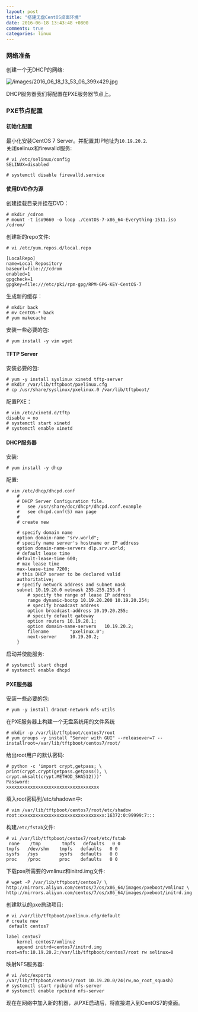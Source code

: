 ```yaml
---
layout: post
title: "搭建无盘CentOS桌面环境"
date: 2016-06-18 13:43:48 +0800
comments: true
categories: linux
---
```

### 网络准备
创建一个无DHCP的网络:    

![/images/2016_06_18_13_53_06_399x429.jpg](/images/2016_06_18_13_53_06_399x429.jpg)    

DHCP服务器我们将配置在PXE服务器节点上。    

### PXE节点配置
#### 初始化配置
最小化安装CentOS 7 Server。并配置其IP地址为`10.19.20.2`.    
关闭selinux和firewalld服务:    

```
# vi /etc/selinux/config 
SELINUX=disabled

# systemctl disable firewalld.service
```
#### 使用DVD作为源
创建挂载目录并挂在DVD：    

```
# mkdir /cdrom
# mount -t iso9660 -o loop ./CentOS-7-x86_64-Everything-1511.iso /cdrom/
```
创建新的repo文件:    

```
# vi /etc/yum.repos.d/local.repo

[LocalRepo]
name=Local Repository
baseurl=file:///cdrom
enabled=1
gpgcheck=1
gpgkey=file:///etc/pki/rpm-gpg/RPM-GPG-KEY-CentOS-7
```
生成新的缓存：    

```
# mkdir back
# mv CentOS-* back
# yum makecache
```
安装一些必要的包:    

```
# yum install -y vim wget
```

#### TFTP Server
安装必要的包:    

```
# yum -y install syslinux xinetd tftp-server
# mkdir /var/lib/tftpboot/pxelinux.cfg 
# cp /usr/share/syslinux/pxelinux.0 /var/lib/tftpboot/ 
```
配置PXE：    

```
# vim /etc/xinetd.d/tftp 
disable = no
# systemctl start xinetd
# systemctl enable xinetd
```
#### DHCP服务器
安装:    

```
# yum install -y dhcp
```
配置:    

```
# vim /etc/dhcp/dhcpd.conf
    #
    # DHCP Server Configuration file.
    #   see /usr/share/doc/dhcp*/dhcpd.conf.example
    #   see dhcpd.conf(5) man page
    #
    # create new
    
    # specify domain name
    option domain-name "srv.world";
    # specify name server's hostname or IP address
    option domain-name-servers dlp.srv.world;
    # default lease time
    default-lease-time 600;
    # max lease time
    max-lease-time 7200;
    # this DHCP server to be declared valid
    authoritative;
    # specify network address and subnet mask
    subnet 10.19.20.0 netmask 255.255.255.0 {
        # specify the range of lease IP address
        range dynamic-bootp 10.19.20.200 10.19.20.254;
        # specify broadcast address
        option broadcast-address 10.19.20.255;
        # specify default gateway
        option routers 10.19.20.1;
        option domain-name-servers   10.19.20.2;
        filename        "pxelinux.0";
        next-server     10.19.20.2;
    }
```
启动并使能服务:    

```
# systemctl start dhcpd 
# systemctl enable dhcpd 
```
#### PXE服务器
安装一些必要的包:    

```
# yum -y install dracut-network nfs-utils
```
在PXE服务器上构建一个无盘系统用的文件系统

```
# mkdir -p /var/lib/tftpboot/centos7/root 
# yum groups -y install "Server with GUI" --releasever=7 --installroot=/var/lib/tftpboot/centos7/root/
```
给出root用户的默认密码:    

```
# python -c 'import crypt,getpass; \ 
print(crypt.crypt(getpass.getpass(), \
crypt.mksalt(crypt.METHOD_SHA512)))' 
Password:
xxxxxxxxxxxxxxxxxxxxxxxxxxxxxxxxxxx
```
填入root密码到/etc/shadown中:    

```
# vim /var/lib/tftpboot/centos7/root/etc/shadow
root:xxxxxxxxxxxxxxxxxxxxxxxxxxxxxxxx:16372:0:99999:7:::
```
构建`/etc/fstab`文件:    

```
# vi /var/lib/tftpboot/centos7/root/etc/fstab
 none    /tmp        tmpfs   defaults   0 0
tmpfs   /dev/shm    tmpfs   defaults   0 0
sysfs   /sys        sysfs   defaults   0 0
proc    /proc       proc    defaults   0 0
```
下载pxe所需要的vmlinuz和initrd.img文件:    

```
# wget -P /var/lib/tftpboot/centos7/ \
http://mirrors.aliyun.com/centos/7/os/x86_64/images/pxeboot/vmlinuz \
http://mirrors.aliyun.com/centos/7/os/x86_64/images/pxeboot/initrd.img
```

创建默认的pxe启动项目:    

```
# vi /var/lib/tftpboot/pxelinux.cfg/default
# create new
 default centos7

label centos7
    kernel centos7/vmlinuz
    append initrd=centos7/initrd.img root=nfs:10.19.20.2:/var/lib/tftpboot/centos7/root rw selinux=0 
```

映射NFS服务器:    

```
# vi /etc/exports
/var/lib/tftpboot/centos7/root 10.19.20.0/24(rw,no_root_squash)
# systemctl start rpcbind nfs-server 
# systemctl enable rpcbind nfs-server 
```

现在在网络中加入新的机器，从PXE启动后，将直接进入到CentOS7的桌面。    
